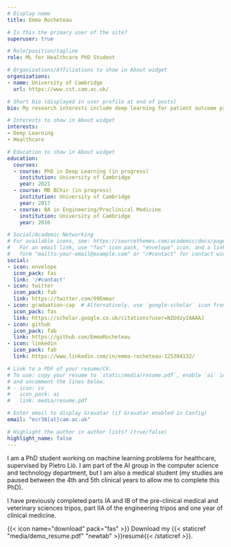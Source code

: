```yaml
---
# Display name
title: Emma Rocheteau

# Is this the primary user of the site?
superuser: true

# Role/position/tagline
role: ML for Healthcare PhD Student

# Organizations/Affiliations to show in About widget
organizations:
- name: University of Cambridge
  url: https://www.cst.cam.ac.uk/

# Short bio (displayed in user profile at end of posts)
bio: My research interests include deep learning for patient outcome prediction, especially time series methods and graph neural networks.

# Interests to show in About widget
interests:
- Deep Learning
- Healthcare

# Education to show in About widget
education:
  courses:
  - course: PhD in Deep Learning (in progress)
    institution: University of Cambridge
    year: 2021
  - course: MB BChir (in progress)
    institution: University of Cambridge
    year: 2017
  - course: BA in Engineering/Preclinical Medicine
    institution: University of Cambridge
    year: 2016

# Social/Academic Networking
# For available icons, see: https://sourcethemes.com/academic/docs/page-builder/#icons
#   For an email link, use "fas" icon pack, "envelope" icon, and a link in the
#   form "mailto:your-email@example.com" or "/#contact" for contact widget.
social:
- icon: envelope
  icon_pack: fas
  link: '/#contact'
- icon: twitter
  icon_pack: fab
  link: https://twitter.com/09Emmar
- icon: graduation-cap  # Alternatively, use `google-scholar` icon from `ai` icon pack
  icon_pack: fas
  link: https://scholar.google.co.uk/citations?user=NZUdzyIAAAAJ
- icon: github
  icon_pack: fab
  link: https://github.com/EmmaRocheteau
- icon: linkedin
  icon_pack: fab
  link: https://www.linkedin.com/in/emma-rocheteau-125384132/

# Link to a PDF of your resume/CV.
# To use: copy your resume to `static/media/resume.pdf`, enable `ai` icons in `params.toml`, 
# and uncomment the lines below.
# - icon: cv
#   icon_pack: ai
#   link: media/resume.pdf

# Enter email to display Gravatar (if Gravatar enabled in Config)
email: "ecr38[at]cam.ac.uk"

# Highlight the author in author lists? (true/false)
highlight_name: false
---
```


I am a PhD student working on machine learning problems for healthcare, supervised by Pietro Liò. I am part of the AI group in the computer science and technology department, but I am also a medical student (my studies are paused between the 4th and 5th clinical years to allow me to complete this PhD).

I have previously completed parts IA and IB of the pre-clinical medical and veterinary sciences tripos, part IIA of the engineering tripos and one year of clinical medicine. 

{{< icon name="download" pack="fas" >}} Download my {{< staticref "media/demo_resume.pdf" "newtab" >}}resumé{{< /staticref >}}.
